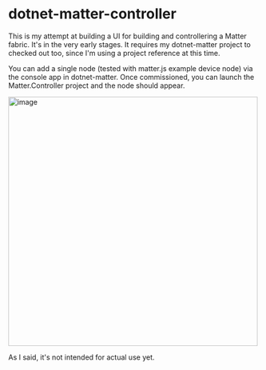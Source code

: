 # dotnet-matter-controller

This is my attempt at building a UI for building and controllering a Matter fabric. It's in the very early stages. It requires my dotnet-matter project to checked out too, since I'm using a project reference at this time.

You can add a single node (tested with matter.js example device node) via the console app in dotnet-matter. Once commissioned, you can launch the Matter.Controller project and the node should appear.

<img width="499" alt="image" src="https://github.com/user-attachments/assets/58e87075-80d1-4499-9183-0aa9df63e38a" />

As I said, it's not intended for actual use yet.
